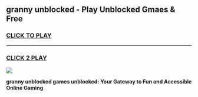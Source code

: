 
## granny unblocked - Play Unblocked Gmaes & Free
<h3>
<a href="https://premium.freeplayer.one?title=granny_unblocked&ref=19F">CLICK TO PLAY</a></h3>
<hr>

<h3>
<a href="https://premium.freeplayer.one?title=granny_unblocked&ref=19F">CLICK 2 PLAY</a>
  
</h3>

<a href="https://premium.freeplayer.one?title=granny_unblocked&ref=19F/"><img src="https://clearcache.store/games.png"></a>


**granny unblocked games unblocked: Your Gateway to Fun and Accessible Online Gaming**
